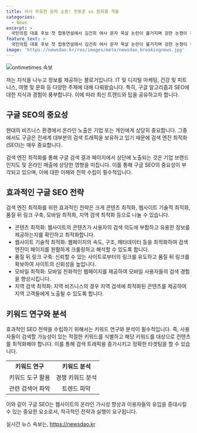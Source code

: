 ```yaml
---
title: 여사 무효한 문자 소동! 한동훈 vs 원희룡 격돌
categories:
  - News
excerpt: >
  국민의힘 대표 후보 첫 합동연설에서 김건희 여사 문자 묵살 논란이 불거지며 강한 논쟁이 전개됐습니다. 한동훈 전 위원장은 특정 세력들의 방해를 막겠다는 강한 입장을 내보였고, 다른 주자들은 한 전 위원장을 공격하며 사과를 촉구했습니다. 이에 대한 당내 언쟁이 치열해지고 있는 가운데, 다음주에는 방송토론회에서도 격돌할 예정입니다.
feature_text: >
  국민의힘 대표 후보 첫 합동연설에서 김건희 여사 문자 묵살 논란이 불거지며 강한 논쟁이 전개됐습니다. 한동훈 전 위원장은 특정 세력들의 방해를 막겠다는 강한 입장을 내보였고, 다른 주자들은 한 전 위원장을 공격하며 사과를 촉구했습니다. 이에 대한 당내 언쟁이 치열해지고 있는 가운데, 다음주에는 방송토론회에서도 격돌할 예정입니다.
image: 'https://newsdao.kr/res/images/meta/newsdao_breakingnews.jpg'
---
```


<p><img src="https://newsdao.kr/res/images/meta/newsdao_breakingnews.jpg" alt="ontimetimes 속보" /></p>

<p>저는 지식을 나누고 정보를 제공하는 블로거입니다. IT 및 디지털 마케팅, 건강 및 피트니스, 여행 및 문화 등 다양한 주제에 대해 다뤄왔습니다. 특히, 구글 알고리즘과 SEO에 대한 지식과 경험이 풍부합니다. 이에 따라 최신 트렌드와 팁을 공유하고자 합니다.</p>

<h2 data-ke-size="size26">구글 SEO의 중요성</h2>

<p data-ke-size="size16">현대의 비즈니스 환경에서 온라인 노출은 기업 또는 개인에게 상당히 중요합니다. 그중에서도 구글은 전세계 대부분의 검색 트래픽을 보유하고 있기 때문에 검색 엔진 최적화(SEO)는 매우 중요합니다.</p>

<p data-ke-size="size16">검색 엔진 최적화를 통해 구글 검색 결과 페이지에서 상단에 노출되는 것은 기업 브랜드 인지도 및 온라인 매출에 상당한 영향을 미칩니다. 이를 통해 구글 SEO의 중요성이 부각되고 있으며, 이에 대한 이해와 전략 수립이 필수적입니다.</p>

<h2 data-ke-size="size26">효과적인 구글 SEO 전략</h2>

<p data-ke-size="size16">검색 엔진 최적화를 위한 효과적인 전략은 크게 콘텐츠 최적화, 웹사이트 기술적 최적화, 품질 뒤 링크 구축, 모바일 최적화, 지역 검색 최적화 등으로 나눌 수 있습니다.</p>

<ul>
  <li>콘텐츠 최적화: 웹사이트의 콘텐츠가 사용자의 검색 의도에 부합하고 유용한 정보를 제공하는지를 확인하고 최적화합니다.</li>
  <li>웹사이트 기술적 최적화: 웹페이지의 속도, 구조, 메타데이터 등을 최적화하여 검색 엔진이 페이지를 원활하게 크롤링하고 해석할 수 있도록 합니다.</li>
  <li>품질 뒤 링크 구축: 신뢰할 수 있는 사이트로부터의 링크를 유도하고 품질 뒤 링크를 확보하여 사이트의 신뢰성을 높입니다.</li>
  <li>모바일 최적화: 모바일 친화적인 웹페이지를 제공하여 모바일 사용자들의 검색 경험을 향상시킵니다.</li>
  <li>지역 검색 최적화: 지역 비즈니스의 경우 지역 검색에 최적화된 콘텐츠를 제공하여 지역 고객들에게 노출될 수 있도록 합니다.</li>
</ul>

<h2 data-ke-size="size26">키워드 연구와 분석</h2>

<p data-ke-size="size16">효과적인 SEO 전략을 수립하기 위해서는 키워드 연구와 분석이 필수적입니다. 즉, 사용자들이 검색할 가능성이 있는 적절한 키워드를 식별하고 해당 키워드를 대상으로 컨텐츠를 최적화해야 합니다. 이를 통해 검색 트래픽을 증가시키고 정확한 타겟팅을 할 수 있습니다.</p>

<table>
  <tr>
    <td style="text-align: center; height: 17px;"><b>키워드 연구</b></td>
    <td style="text-align: center; height: 17px;"><b>키워드 분석</b></td>
  </tr>
  <tr>
    <td style="text-align: center; height: 17px;">키워드 도구 활용</td>
    <td style="text-align: center; height: 17px;">경쟁 키워드 분석</td>
  </tr>
  <tr>
    <td style="text-align: center; height: 17px;">관련 검색어 파악</td>
    <td style="text-align: center; height: 17px;">트렌드 파악</td>
  </tr>
</table>

<p>이와 같이 구글 SEO는 웹사이트의 온라인 가시성 향상과 이용자들의 유입을 증대시킬 수 있는 중요한 요소로서, 적극적인 전략과 실행이 요구됩니다.</p>
실시간 뉴스 속보는, <a href="https://newsdao.kr" rel="dofollow">https://newsdao.kr</a>



